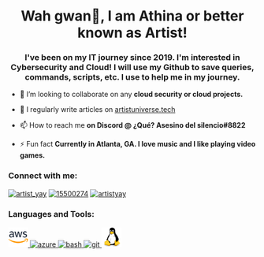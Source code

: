 <h1 align="center">Wah gwan👋, I am Athina or better known as Artist!</h1>
<h3 align="center">I've been on my IT journey since 2019. I'm interested in Cybersecurity and Cloud! I will use my Github to save queries, commands, scripts, etc. I use to help me in my journey.</h3>

- 👯 I’m looking to collaborate on any **cloud security or cloud projects.**

- 📝 I regularly write articles on [artistuniverse.tech](artistuniverse.tech)

- 📫 How to reach me **on Discord @ ¿Qué? Asesino del silencio#8822**

- ⚡ Fun fact **Currently in Atlanta, GA. I love music and I like playing video games.**

<h3 align="left">Connect with me:</h3>
<p align="left">
<a href="https://twitter.com/artist_yay" target="blank"><img align="center" src="https://raw.githubusercontent.com/rahuldkjain/github-profile-readme-generator/master/src/images/icons/Social/twitter.svg" alt="artist_yay" height="30" width="40" /></a>
<a href="https://stackoverflow.com/users/15500274" target="blank"><img align="center" src="https://raw.githubusercontent.com/rahuldkjain/github-profile-readme-generator/master/src/images/icons/Social/stack-overflow.svg" alt="15500274" height="30" width="40" /></a>
<a href="https://instagram.com/artistyay" target="blank"><img align="center" src="https://raw.githubusercontent.com/rahuldkjain/github-profile-readme-generator/master/src/images/icons/Social/instagram.svg" alt="artistyay" height="30" width="40" /></a>
</p>

<h3 align="left">Languages and Tools:</h3>
<p align="left"> <a href="https://aws.amazon.com" target="_blank" rel="noreferrer"> <img src="https://raw.githubusercontent.com/devicons/devicon/master/icons/amazonwebservices/amazonwebservices-original-wordmark.svg" alt="aws" width="40" height="40"/> </a> <a href="https://azure.microsoft.com/en-in/" target="_blank" rel="noreferrer"> <img src="https://www.vectorlogo.zone/logos/microsoft_azure/microsoft_azure-icon.svg" alt="azure" width="40" height="40"/> </a> <a href="https://www.gnu.org/software/bash/" target="_blank" rel="noreferrer"> <img src="https://www.vectorlogo.zone/logos/gnu_bash/gnu_bash-icon.svg" alt="bash" width="40" height="40"/> </a> <a href="https://git-scm.com/" target="_blank" rel="noreferrer"> <img src="https://www.vectorlogo.zone/logos/git-scm/git-scm-icon.svg" alt="git" width="40" height="40"/> </a> <a href="https://www.linux.org/" target="_blank" rel="noreferrer"> <img src="https://raw.githubusercontent.com/devicons/devicon/master/icons/linux/linux-original.svg" alt="linux" width="40" height="40"/> </a> </p>
